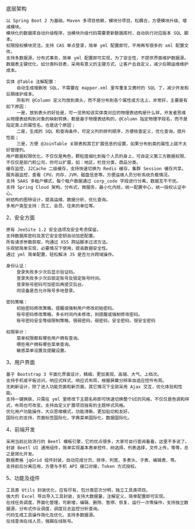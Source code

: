 底层架构

    以 Spring Boot 2 为基础，Maven 多项目依赖，模块分项目，松耦合，方便模块升级、增减模块。
    模块化的数据库自动升级程序，当模块升级代码需要更新数据库时，自动执行对应版本 SQL 脚本。
    权限授权模块灵活，支持 CAS 单点登录，简单 yml 配置即可，不用再写很多的 xml 配置文件。
    支持多数据源，分布式事务，简单 yml 配置即可实现，为了安全性，不提供界面维护数据源。
    数据表主键优化，如分类科目表，采用有意义的主键方式，让客户去自定义，减少后期运维维护成本。

    实体 @Table 注解配置：
        自动生成增删改 SQL，不需要在 mapper.xml 里写重复又费时的 SQL 了，减少开发和后期维护成本。
        所有列 @Column 定义均放到类头，而不是分布到各个属性或方法上，非常好，主要是有如下原因：
        一是，放到表头的好处是，可一览熟知该实体类对应的物理表结构是什么样，开发者思维从物理表结构到对象的映射转换，都是基于物理表结构的，@Column 指定物理字段名，而不是指定类上的属性名，也是这个原因；
        二是，生成的 SQL 和查询条件，可定义列的排列顺序，方便核查定义，优化查询，提升性能；
        三是，方便 @JoinTable 关联表和其它扩展信息的设置，如果分布到类的属性上就不太好管理列。
    用户数据权限优化，不仅仅是角色，颗粒度细化到每个人员的身上，可自定义第三方数据权限，不仅仅是部门和公司，你可以扩展，如：地区，栏目分类，商品分类。
    缓存监控，J2Cache 二级缓存，支持快速切换为 Redis 缓存，集群 Session 缓存共享。
    服务器监控，查看 CPU，内存，JVM，磁盘信息等。方便运维人员分析系统负载情况。
    支持 SAAS 多租户模式，每个租户数据通过 corp_code 字段进行分离，数据互不干扰。
    支持 Spring Cloud 架构，分布式，微服务，最小化内核，统一配置中心，统一授权认证中心。
    树结构的图特设计，提高运维、数据分析、优化查询。
    多用户类型支持：员工、会员、往来的单位等。

2、安全方面

    原有 JeeSite 1.2 安全选项及安全考虑保留。
    支持数据库密码及其它安全密钥自动加密配置。
    所有请求参数获取，均通过 XSS 跨站脚本过滤方法。
    乐观锁简单实现，必要情况下使用，提高数据安全性。
    通过 yml 简单配置，轻松解决 JS 是否允许跨域操作。

    身份认证：
        登录失败多少次后显示验证码。
        登录失败多少次后锁定账号及锁定账号时间。
        登录账号密码可加密后再提交后台。
        同设备是否允许账号多地登录。

    密码策略：
        初始密码修改策略，提醒或强制用户修改初始密码。
        账号密码修改策略，多长时间内未修改，则提醒或强制修改密码。
        账号密码安全等级限制策略，很弱密码，弱密码，安全密码，很安全密码

    权限审计：
        菜单权限都有哪些用户拥有查询。
        哪些用户拥有哪些菜单查询。
        敏感菜单设置及提醒设置。

3、用户界面

    基于 Bootstrap 3 平面化界面设计，精细，更加美观、高端、大气、上档次。
    支持手机或平板访问，响应式样式、响应式布局，根据屏幕分辨率自适应控件布局。
    无刷新设计，除了进入功能页面和新页面，其它情况下全部采用 Ajax 交互，优化体验和性能。
    支持一键换肤，只需在 yml 里修改下主题名称即可快速切换整个UI的风格，不仅仅是色调和样式，布局也可改变。支持自定义扩展项目独有的主题样式风格。
    优化用户功能操作，大众思维模式，功能清晰，更加贴切和友好。
    国际化的支持，页面标签国际化，字典菜单国际化，数据国际化。

4、前端开发

    采用当前比较流行的 Beetl 模板引擎，它的优点很多，大家可自行查阅看看，这里不多说了。
    封装 Beetl UI 通用组件，简单实现基本表单控件、树选择，列表选择，文件上传，等等，总之是简化开发。
    数据表格 jqGrid 组件封装，自动完成分页、排序、列宽、多表头、子表、编辑表、等。
    支持前后分离应用，方便与手机 API 接口对接，Token 方式授权。

5、功能及组件

    工具类 Utils 封装优化，应有尽有，包分类层次分明，独立工具类项目。
    强大的 Excel 导出导入工具封装，支持大数据量，注解定义，简单配置即可实现。
    在线任务调度，界面化管理，可新增，编辑、删除、暂停、恢复、运行一次等操作，支持独立数据源，分布式作业调度，调度日志监控分析查询。
    代码生成工具操作简化及优化，支持多数据源。
    在线查询在线人员，强踢在线账号。

